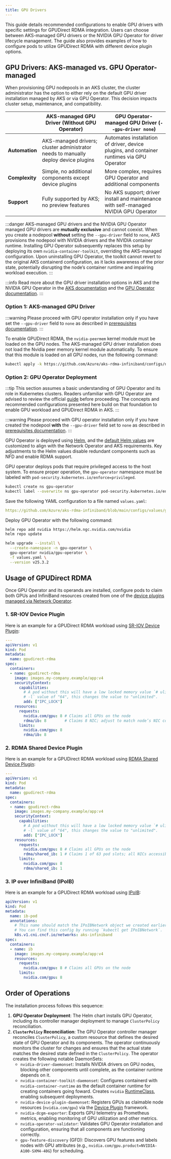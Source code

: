 ```yaml
---
title: GPU Drivers
---
```


This guide details recommended configurations to enable GPU drivers with specific settings for GPUDirect RDMA integration. Users can choose between AKS-managed GPU drivers or the NVIDIA GPU Operator for driver lifecycle management. The guide also provides examples of how to configure pods to utilize GPUDirect RDMA with different device plugin options.

## GPU Drivers: AKS-managed vs. GPU Operator-managed

When provisioning GPU nodepools in an AKS cluster, the cluster administrator has the option to either rely on the default GPU driver installation managed by AKS or via GPU Operator. This decision impacts cluster setup, maintenance, and compatibility.

|                | **AKS-managed GPU Driver (Without GPU Operator)**                                  | **GPU Operator-managed GPU Driver (`--gpu-driver none`)**                                 |
|----------------|------------------------------------------------------------------------------------|-------------------------------------------------------------------------------------------|
| **Automation** | AKS-managed drivers; cluster administrator needs to manually deploy device plugins | Automates installation of driver, device plugins, and container runtimes via GPU Operator |
| **Complexity** | Simple, no additional components except device plugins                             | More complex, requires GPU Operator and additional components                             |
| **Support**    | Fully supported by AKS; no preview features                                        | No AKS support; driver install and maintenance with self-managed NVIDIA GPU Operator      |

:::danger
AKS-managed GPU drivers and the NVIDIA GPU Operator managed GPU drivers are **mutually exclusive** and cannot coexist. When you create a nodepool **without** setting the `--gpu-driver` field to `none`, AKS provisions the nodepool with NVIDIA drivers and the NVIDIA container runtime. Installing GPU Operator subsequently replaces this setup by deploying its own `nvidia-container-toolkit`, overriding the AKS-managed configuration. Upon uninstalling GPU Operator, the toolkit cannot revert to the original AKS containerd configuration, as it lacks awareness of the prior state, potentially disrupting the node’s container runtime and impairing workload execution.
:::

:::info
Read more about the GPU driver installation options in AKS and the NVIDIA GPU Operator in the [AKS documentation](https://learn.microsoft.com/en-us/azure/aks/gpu-cluster?tabs=add-ubuntu-gpu-node-pool) and the [GPU Operator documentation](https://docs.nvidia.com/datacenter/cloud-native/gpu-operator/latest/microsoft-aks.html).
:::

### Option 1: AKS-managed GPU Driver

:::warning
Please proceed with GPU operator installation only if you have set the `--gpu-driver` field to `none` as described in [prerequisites documentation](../getting-started/02-prerequisites.md#aks-managed-gpu-driver).
:::

To enable GPUDirect RDMA, the `nvidia-peermem` kernel module must be loaded on the GPU nodes. The AKS-managed GPU driver installation does not load the Nvidia peer memory kernel module automatically. To ensure that this module is loaded on all GPU nodes, run the following command:

```bash
kubectl apply -k https://github.com/Azure/aks-rdma-infiniband/configs/nvidia-peermem-reloader
```

### Option 2: GPU Operator Deployment

:::tip
This section assumes a basic understanding of GPU Operator and its role in Kubernetes clusters. Readers unfamiliar with GPU Operator are advised to review the official [guide](https://docs.nvidia.com/datacenter/cloud-native/gpu-operator/latest/index.html) before proceeding. The concepts and recommended configurations presented here build on that foundation to enable GPU workload and GPUDirect RDMA in AKS.
:::

:::warning
Please proceed with GPU operator installation only if you have created the nodepool **with** the `--gpu-driver` field set to `none` as described in [prerequisites documentation](../getting-started/02-prerequisites.md#gpu-operator-managed-gpu-driver).
:::

GPU Operator is deployed using [Helm](https://helm.sh/), and the [default Helm values](https://github.com/NVIDIA/gpu-operator/blob/v25.3.2/deployments/gpu-operator/values.yaml) are customized to align with the Network Operator and AKS requirements. Key adjustments to the Helm values disable redundant components such as NFD and enable RDMA support.

GPU operator deploys pods that require privileged access to the host system. To ensure proper operation, the `gpu-operator` namespace must be labeled with `pod-security.kubernetes.io/enforce=privileged`.

```bash
kubectl create ns gpu-operator
kubectl label --overwrite ns gpu-operator pod-security.kubernetes.io/enforce=privileged
```

Save the following YAML configuration to a file named `values.yaml`:

```yaml reference
https://github.com/Azure/aks-rdma-infiniband/blob/main/configs/values/gpu-operator/values.yaml
```

Deploy GPU Operator with the following command:

```bash
helm repo add nvidia https://helm.ngc.nvidia.com/nvidia
helm repo update

helm upgrade --install \
  --create-namespace -n gpu-operator \
  gpu-operator nvidia/gpu-operator \
  -f values.yaml \
  --version v25.3.2
```

## Usage of GPUDirect RDMA

Once GPU Operator and its operands are installed, configure pods to claim both GPUs and InfiniBand resources created from one of the [device plugins managed via Network Operator](network-operator#nicclusterpolicy).

### 1. SR-IOV Device Plugin

Here is an example for a GPUDirect RDMA workload using [SR-IOV Device Plugin](network-operator#1-sr-iov-device-plugin):

```yaml
---
apiVersion: v1
kind: Pod
metadata:
  name: gpudirect-rdma
spec:
  containers:
  - name: gpudirect-rdma
    image: images.my-company.example/app:v4
    securityContext:
      capabilities:
        # A pod without this will have a low locked memory value `# ulimit
        # -l` value of "64", this changes the value to "unlimited".
        add: ["IPC_LOCK"]
    resources:
      requests:
        nvidia.com/gpu: 8 # Claims all GPUs on the node
        rdma/ib: 8        # Claims 8 NIC; adjust to match node’s NIC count
      limits:
        nvidia.com/gpu: 8
        rdma/ib: 8
```

### 2. RDMA Shared Device Plugin

Here is an example for a GPUDirect RDMA workload using [RDMA Shared Device Plugin](network-operator#2-rdma-shared-device-plugin):

```yaml
---
apiVersion: v1
kind: Pod
metadata:
  name: gpudirect-rdma
spec:
  containers:
  - name: gpudirect-rdma
    image: images.my-company.example/app:v4
    securityContext:
      capabilities:
        # A pod without this will have a low locked memory value `# ulimit
        # -l` value of "64", this changes the value to "unlimited".
        add: ["IPC_LOCK"]
    resources:
      requests:
        nvidia.com/gpu: 8 # Claims all GPUs on the node
        rdma/shared_ib: 1 # Claims 1 of 63 pod slots; all NICs accessible
      limits:
        nvidia.com/gpu: 8
        rdma/shared_ib: 1
```

### 3. IP over InfiniBand (IPoIB)

Here is an example for a GPUDirect RDMA workload using [IPoIB](network-operator#3-ip-over-infiniband-ipoib):

```yaml
apiVersion: v1
kind: Pod
metadata:
  name: ib-pod
  annotations:
    # This name should match the IPoIBNetwork object we created earlier.
    # You can find this config by running `kubectl get IPoIBNetwork`.
    k8s.v1.cni.cncf.io/networks: aks-infiniband
spec:
  containers:
  - name: ib
    image: images.my-company.example/app:v4
    resources:
      requests:
        nvidia.com/gpu: 8 # Claims all GPUs on the node
      limits:
        nvidia.com/gpu: 8
```

## Order of Operations

The installation process follows this sequence:

1. **GPU Operator Deployment**: The Helm chart installs GPU Operator, including its controller manager deployment to manage `ClusterPolicy` reconciliation.
2. **`ClusterPolicy` Reconciliation**: The GPU Operator controller manager reconciles `ClusterPolicy`, a custom resource that defines the desired state of GPU Operator and its components. The operator continuously monitors the cluster for changes and ensures that the actual state matches the desired state defined in the `ClusterPolicy`. The operator creates the following notable DaemonSets:
    - `nvidia-driver-daemonset`: Installs NVIDIA drivers on GPU nodes, blocking other components until complete, as the container runtime depends on it.
    - `nvidia-container-toolkit-daemonset`: Configures containerd with `nvidia-container-runtime` as the default container runtime for creating containers going foward. Creates `nvidia` [RuntimeClass](https://kubernetes.io/docs/concepts/containers/runtime-class/), enabling subsequent deployments.
    - `nvidia-device-plugin-daemonset`: Registers GPUs as claimable node resources (`nvidia.com/gpu`) via the [Device Plugin](https://kubernetes.io/docs/concepts/extend-kubernetes/compute-storage-net/device-plugins/) framework.
    - `nvidia-dcgm-exporter`: Exports GPU telemetry as Prometheus metrics, enabling monitoring of GPU utilization and other metrics.
    - `nvidia-operator-validator`: Validates GPU Operator installation and configuration, ensuring that all components are functioning correctly.
    - `gpu-feature-discovery` (GFD): Discovers GPU features and labels nodes with GPU attributes (e.g., `nvidia.com/gpu.product=NVIDIA-A100-SXM4-40G`) for scheduling.
